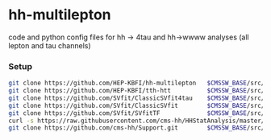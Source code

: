 # hh-multilepton
code and python config files for hh -> 4tau and hh->wwww analyses (all lepton and tau channels)

### Setup

```bash
git clone https://github.com/HEP-KBFI/hh-multilepton   $CMSSW_BASE/src/hhAnalysis/multilepton
git clone https://github.com/HEP-KBFI/tth-htt          $CMSSW_BASE/src/tthAnalysis/HiggsToTauTau
git clone https://github.com/SVfit/ClassicSVfit4tau    $CMSSW_BASE/src/TauAnalysis/ClassicSVfit4tau
git clone https://github.com/SVfit/ClassicSVfit        $CMSSW_BASE/src/TauAnalysis/ClassicSVfit
git clone https://github.com/SVfit/SVfitTF             $CMSSW_BASE/src/TauAnalysis/SVfitTF
curl -s https://raw.githubusercontent.com/cms-hh/HHStatAnalysis/master/install_ana_models.sh | bash -s
git clone https://github.com/cms-hh/Support.git        $CMSSW_BASE/src/Support
```
